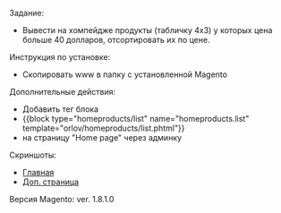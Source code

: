 Задание: 
+ Вывести на хомпейдже продукты (табличку 4x3) у которых цена больше 40 долларов, отсортировать их по цене.

Инструкция по установке:
+ Скопировать www в папку с установленной Magento
	
Дополнительные действия:
+ Добавить тег блока 
+ {{block type="homeproducts/list" name="homeproducts.list" template="orlov/homeproducts/list.phtml"}}
+ на страницу "Home page" через админку

Скриншоты:
+ [Главная](screenshots/sc001.png)	
+ [Доп. страница](screenshots/sc002.png)
	
Версия Magento: ver. 1.8.1.0
	
